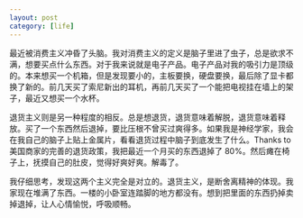 ```yaml
---
layout: post
category: [life]
---
```


最近被消费主义冲昏了头脑。我对消费主义的定义是脑子里进了虫子，总是欲求不满，想要买点什么东西。对于我来说就是电子产品。电子产品对我的吸引力是顶级的。本来想买一个机箱，但是发现要小的，主板要换，硬盘要换，最后除了显卡都换了新的。前几天买了索尼新出的耳机，再前几天买了一个能把电视挂在墙上的架子，最近又想买一个水杯。

退货主义则是另一种程度的相反。总是想退货，退货意味着解脱，退货意味着释放。买了一个东西然后退掉，要比压根不曾买过爽得多。如果我是神经学家，我会在我自己的脑子上贴上金属片，看看退货过程中脑子到底发生了什么。Thanks to 美国商家的完善的退货政策，我把最近一个月买的东西退掉了 80%。然后瘫在椅子上，抚摸自己的肚皮，觉得好爽好爽。解毒了。

我仔细思考，发现这两个主义完全是对立的。退货主义，是断舍离精神的体现。我家现在堆满了东西。一楼的小卧室连踏脚的地方都没有。想到把里面的东西扔掉卖掉退掉，让人心情愉悦，呼吸顺畅。
